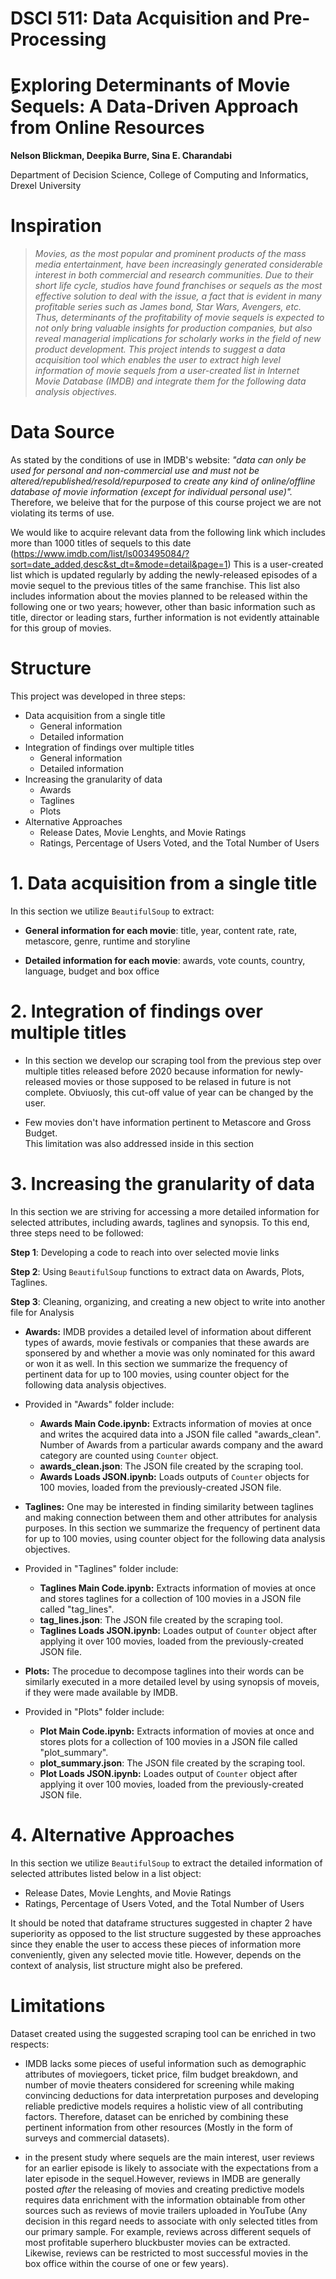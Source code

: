 # DSCI 511: Data Acquisition and Pre-Processing 
# ِExploring Determinants of Movie Sequels: A Data-Driven Approach from Online Resources 

<b> Nelson Blickman, Deepika Burre, Sina E. Charandabi </b>

Department of Decision Science, College of Computing and Informatics, Drexel University

# Inspiration 

> _Movies, as the most popular and prominent products of the mass media entertainment, have been increasingly generated considerable interest in both commercial and research communities. Due to their short life cycle, studios have found franchises or sequels as the most effective solution to deal with the issue, a fact that is evident in many profitable series such as James bond, Star Wars, Avengers, etc. Thus, determinants of the profitability of movie sequels is expected to not only bring valuable insights for production companies, 
but also reveal managerial implications for scholarly works in the field of new product development. This project intends to suggest a data acquisition tool
which enables the user to extract high level information of movie sequels from a user-created list in Internet Movie Database (IMDB) and integrate them for the following 
data analysis objectives._  

# Data Source

As stated by the conditions of use in IMDB's website: _"data can only be used for personal and non-commercial use and must not be 
altered/republished/resold/repurposed to create any kind of online/offline database of movie information (except for individual personal use)"._ 
Therefore, we beleive that for the purpose of this course project we are not violating its terms of use.

We would like to acquire relevant data from the following link which includes more than 1000 titles of sequels to this date (https://www.imdb.com/list/ls003495084/?sort=date_added,desc&st_dt=&mode=detail&page=1)
This is a user-created list which is updated regularly by adding the newly-released episodes of a movie sequel to the previous titles of the same franchise. This list also includes information about the movies planned to be released within the following one or two years; however, other than basic information such as title, director or leading stars, further information is not evidently attainable for this group of movies.

# Structure

This project was developed in three steps:

- Data acquisition from a single title
  - General information
  - Detailed information
- Integration of findings over multiple titles
  - General information
  - Detailed information
- Increasing the granularity of data
  - Awards
  - Taglines
  - Plots
 - Alternative Approaches
   - Release Dates, Movie Lenghts, and Movie Ratings
   - Ratings, Percentage of Users Voted, and the Total Number of Users

# 1. Data acquisition from a single title

In this section we utilize `BeautifulSoup` to extract:

- <b>General information for each movie</b>: title, year, content rate, rate, metascore, genre, runtime and storyline

- <b>Detailed information for each movie</b>: awards, vote counts, country, language, budget and box office

# 2. Integration of findings over multiple titles

- In this section we develop our scraping tool from the previous step over multiple titles released before 2020 
because information for newly-released movies or those supposed to be relased in future is not complete. 
Obviuosly, this cut-off value of year can be changed by the user.

- Few movies don't have information pertinent to Metascore and Gross Budget.  
This limitation was also addressed inside in this section

# 3. Increasing the granularity of data

In this section we are striving for accessing a more detailed information for selected attributes, including awards, taglines and synopsis. To this end, three steps need to be followed:

**Step 1**: Developing a code to reach into over selected movie links

**Step 2**: Using `BeautifulSoup` functions to extract data on Awards, Plots, Taglines.

**Step 3**: Cleaning, organizing, and creating a new object to write into another file for Analysis 

- <b>Awards:</b> IMDB provides a detailed level of information about different types of awards, movie festivals or companies that these awards are sponsered by and whether a movie was only nominated for this award or won it as well. 
In this section we summarize the frequency of pertinent data for up to 100 movies, using counter object for the following data analysis objectives.

 - Provided in "Awards" folder include:
    - <b>Awards Main Code.ipynb:</b> Extracts information of movies at once and writes the acquired data into a JSON file called "awards_clean". 
    Number of Awards from a particular awards company and the award category are counted using `Counter` object.
    - <b>awards_clean.json</b>: The JSON file created by the scraping tool. 
    - <b>Awards Loads JSON.ipynb:</b> Loads outputs of `Counter` objects for 100 movies, loaded from the previously-created JSON file. 

- <b>Taglines:</b> One may be interested in finding similarity between taglines and making connection between them and other attributes for analysis purposes.
 In this section we summarize the frequency of pertinent data for up to 100 movies, using counter object for the following data analysis objectives.

 - Provided in "Taglines" folder include:
    - <b>Taglines Main Code.ipynb:</b> Extracts information of movies at once and stores taglines for a collection of 100 movies in a JSON file called "tag_lines".
    - <b>tag_lines.json</b>: The JSON file created by the scraping tool. 
    - <b>Taglines Loads JSON.ipynb:</b> Loades output of `Counter` object after applying it over 100 movies, loaded from the previously-created JSON file.

- <b>Plots:</b> The procedue to decompose taglines into their words can be similarly executed in a more detailed level by using synopsis of moveis, if they were made available by IMDB.
 
 - Provided in "Plots" folder include:
    - <b>Plot Main Code.ipynb:</b> Extracts information of movies at once and stores plots for a collection of 100 movies in a JSON file called "plot_summary".
    - <b>plot_summary.json</b>: The JSON file created by the scraping tool. 
    - <b>Plot Loads JSON.ipynb:</b> Loades output of `Counter` object after applying it over 100 movies, loaded from the previously-created JSON file.

# 4. Alternative Approaches

In this section we utilize `BeautifulSoup` to extract the detailed information of selected attributes listed below in a list object:

  - Release Dates, Movie Lenghts, and Movie Ratings
  - Ratings, Percentage of Users Voted, and the Total Number of Users

It should be noted that dataframe structures suggested in chapter 2 have superiority as opposed to the list structure suggested by these approaches since they enable the user to access these pieces of information more conveniently, given any selected movie title.
However, depends on the context of analysis, list structure might also be prefered.

# Limitations 

Dataset created using the suggested scraping tool can be enriched in two respects:

 - IMDB lacks some pieces of useful information such as demographic attributes of moviegoers, ticket price, film budget breakdown, 
 and number of movie theaters considered for screening while making convincing deductions for data interpretation purposes and 
 developing reliable predictive models requires a holistic view of all contributing factors. Therefore, dataset can be enriched by 
 combining these pertinent information from other resources (Mostly in the form of surveys and commercial datasets).

- in the present study where sequels are the main interest, user reviews for an earlier episode is likely to associate with the 
expectations from a later episode in the sequel.However, reviews in IMDB are generally posted _after_ the releasing of movies and 
creating predictive models requires data enrichment with the information obtainable from 
other sources such as reviews of movie trailers uploaded in YouTube (Any decision in this regard needs to associate with only selected 
titles from our primary sample. For example, reviews across different sequels of most profitable superhero bluckbuster movies can be 
extracted. Likewise, reviews can be restricted to most successful movies in the box office within the course of one or few years).
